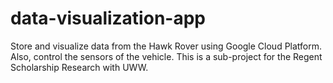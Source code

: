 # data-visualization-app
Store and visualize data from the Hawk Rover using Google Cloud Platform. Also, control the sensors of the vehicle. This is a sub-project for the Regent Scholarship Research with UWW.
